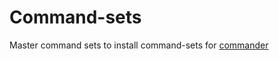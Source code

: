 # Command-sets

Master command sets to install command-sets for [commander](https://nimbella.com/resources-commander/overview#what-is-commander)
